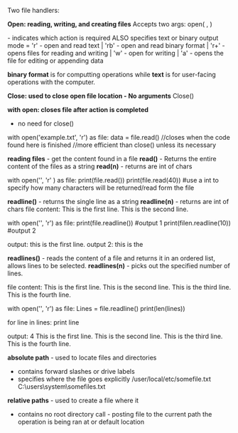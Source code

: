 Two file handlers:

__Open: reading, writing, and creating files__
Accepts two args: open(<filename> <filelocation>, <mode>)

<mode> - indicates which action is required ALSO specifies text or binary output
mode = 'r' - open and read text | 'rb' - open and read binary format | 'r+' - opens files for reading and writing | 'w' - open for writing | 'a' - opens the file for editing or appending data

__binary format__ is for computting operations while __text__ is for user-facing operations with the computer.

__Close: used to close open file location - No arguments__
Close()

__with open: closes file after action is completed__
- no need for close()

with open('example.txt', 'r') as file:
    data = file.read()
    //closes when the code found here is finished
    //more efficient than close() unless its necessary


__reading files__ - get the content found in a file
__read()__ - Returns the entire content of the files as a string
__read(n)__ - returns are int of chars

with open('<filename>', 'r' ) as file:
    print(file.read())
    print(file.read(40)) #use a int to specify how many characters will be returned/read form the file

__readline()__ - returns the single line as a string
__readline(n)__ - returns are int of chars
file content:
This is the first line.
This is the second line.

with open('<filename>', 'r') as file:
    print(file.readline()) #output 1
    print(filen.readline(10)) #output 2

output: this is the first line.
output 2: this is the

__readlines()__ - reads the content of a file and returns it in an ordered list, allows lines to be selected.
__readlines(n)__ - picks out the specified number of lines.

file content:
This is the first line.
This is the second line.
This is the third line.
This is the fourth line.

with open('<filename>', 'r') as file:
Lines = file.readline()
print(len(lines))

for line in lines:
print line

output:
4 
This is the first line.
This is the second line.
This is the third line.
This is the fourth line.


__absolute path__ - used to locate files and directories
- contains forward slashes or drive labels 
- specifies where the file goes explicitly
/user/local/etc/somefile.txt 
C:\users\system\somefiles.txt

__relative paths__ - used to create a file where it
- contains no root directory call - posting file to the current path the operation is being ran at or default location
 


